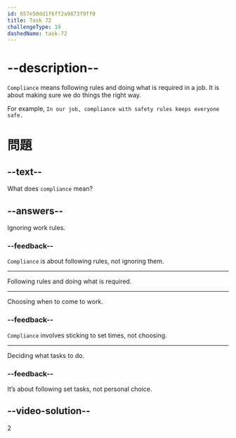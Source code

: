 ```yaml
---
id: 657e50dd1f6ff2a9873f9ff0
title: Task 72
challengeType: 19
dashedName: task-72
---
```


# --description--

`Compliance` means following rules and doing what is required in a job. It is about making sure we do things the right way.

For example, `In our job, compliance with safety rules keeps everyone safe.`


# 問題

## --text--

What does `compliance` mean?

## --answers--

Ignoring work rules.

### --feedback--

`Compliance` is about following rules, not ignoring them.

---

Following rules and doing what is required.

---

Choosing when to come to work.

### --feedback--

`Compliance` involves sticking to set times, not choosing.

---

Deciding what tasks to do.

### --feedback--

It’s about following set tasks, not personal choice.

## --video-solution--

2
